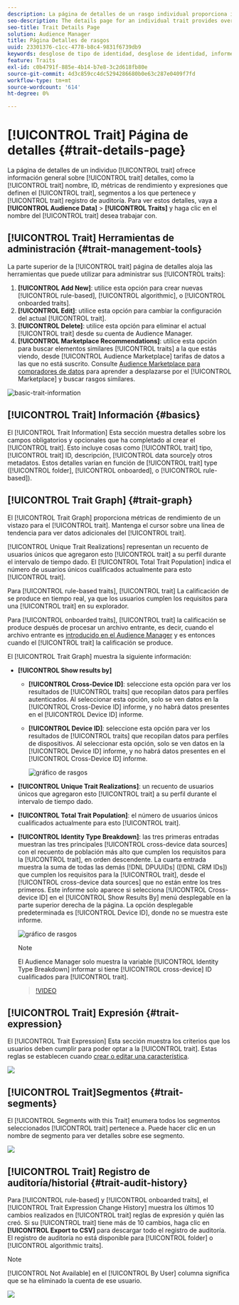 ```yaml
---
description: La página de detalles de un rasgo individual proporciona información general sobre el nombre del rasgo, el ID, las métricas de rendimiento, las expresiones que definen el rasgo, los segmentos a los que pertenece y el registro de auditoría de rasgos. Para ver estos detalles, vaya a Datos de audiencia > Rasgos y haga clic en el nombre del rasgo con el que desea trabajar.
seo-description: The details page for an individual trait provides overview of information like the trait name, ID, performance metrics, expressions that define the trait, segments it belongs to, and the trait audit log. To vew these details, go to Audience Data > Traits and click the name of the trait you want to work with.
seo-title: Trait Details Page
solution: Audience Manager
title: Página Detalles de rasgos
uuid: 23301376-c1cc-4778-b8c4-9831f6739db9
keywords: desglose de tipo de identidad, desglose de identidad, informes de identidad de audiencia, entre dispositivos, ID de varios dispositivos, ID de dispositivo
feature: Traits
exl-id: c0b4791f-885e-4b14-b7e8-3c2d618fb80e
source-git-commit: 4d3c859cc4dc5294286680b0e63c287e0409f7fd
workflow-type: tm+mt
source-wordcount: '614'
ht-degree: 0%

---
```


# [!UICONTROL Trait] Página de detalles {#trait-details-page}

La página de detalles de un individuo [!UICONTROL trait] ofrece información general sobre [!UICONTROL trait] detalles, como la [!UICONTROL trait] nombre, ID, métricas de rendimiento y expresiones que definen el [!UICONTROL trait], segmentos a los que pertenece y [!UICONTROL trait] registro de auditoría. Para ver estos detalles, vaya a **[!UICONTROL Audience Data]** > **[!UICONTROL Traits]** y haga clic en el nombre del [!UICONTROL trait] desea trabajar con.

## [!UICONTROL Trait] Herramientas de administración {#trait-management-tools}

La parte superior de la [!UICONTROL trait] página de detalles aloja las herramientas que puede utilizar para administrar sus [!UICONTROL traits]:

1. **[!UICONTROL Add New]**: utilice esta opción para crear nuevas [!UICONTROL rule-based], [!UICONTROL algorithmic], o [!UICONTROL onboarded traits].
2. **[!UICONTROL Edit]**: utilice esta opción para cambiar la configuración del actual [!UICONTROL trait].
3. **[!UICONTROL Delete]**: utilice esta opción para eliminar el actual [!UICONTROL trait] desde su cuenta de Audience Manager.
4. **[!UICONTROL Marketplace Recommendations]**: utilice esta opción para buscar elementos similares [!UICONTROL traits] a la que estás viendo, desde [!UICONTROL Audience Marketplace] tarifas de datos a las que no está suscrito. Consulte [Audience Marketplace para compradores de datos](../audience-marketplace/marketplace-data-buyers/marketplace-data-buyers.md) para aprender a desplazarse por el [!UICONTROL Marketplace] y buscar rasgos similares.

![basic-trait-information](assets/basic-trait-information.png)

## [!UICONTROL Trait] Información {#basics}

El [!UICONTROL Trait Information] Esta sección muestra detalles sobre los campos obligatorios y opcionales que ha completado al crear el [!UICONTROL trait]. Esto incluye cosas como [!UICONTROL trait] tipo, [!UICONTROL trait] ID, descripción, [!UICONTROL data source]y otros metadatos. Estos detalles varían en función de [!UICONTROL trait] type ([!UICONTROL folder], [!UICONTROL onboarded], o [!UICONTROL rule-based]).

## [!UICONTROL Trait Graph] {#trait-graph}

El [!UICONTROL Trait Graph] proporciona métricas de rendimiento de un vistazo para el [!UICONTROL trait]. Mantenga el cursor sobre una línea de tendencia para ver datos adicionales del [!UICONTROL trait].

[!UICONTROL Unique Trait Realizations] representan un recuento de usuarios únicos que agregaron esto [!UICONTROL trait] a su perfil durante el intervalo de tiempo dado. El [!UICONTROL Total Trait Population] indica el número de usuarios únicos cualificados actualmente para esto [!UICONTROL trait].

Para [!UICONTROL rule-based traits], [!UICONTROL trait] La calificación de se produce en tiempo real, ya que los usuarios cumplen los requisitos para una [!UICONTROL trait] en su explorador.

Para [!UICONTROL onboarded traits], [!UICONTROL trait] la calificación se produce después de procesar un archivo entrante, es decir, cuando el archivo entrante es [introducido en el Audience Manager](../../faq/faq-inbound-data-ingestion.md) y es entonces cuando el [!UICONTROL trait] la calificación se produce.

El [!UICONTROL Trait Graph] muestra la siguiente información:

* **[!UICONTROL Show results by]**
   * **[!UICONTROL Cross-Device ID]**: seleccione esta opción para ver los resultados de [!UICONTROL traits] que recopilan datos para perfiles autenticados. Al seleccionar esta opción, solo se ven datos en la [!UICONTROL Cross-Device ID] informe, y no habrá datos presentes en el [!UICONTROL Device ID] informe.
   * **[!UICONTROL Device ID]**: seleccione esta opción para ver los resultados de [!UICONTROL traits] que recopilan datos para perfiles de dispositivos. Al seleccionar esta opción, solo se ven datos en la [!UICONTROL Device ID] informe, y no habrá datos presentes en el [!UICONTROL Cross-Device ID] informe.

      ![gráfico de rasgos](assets/trait-summary.gif)

* **[!UICONTROL Unique Trait Realizations]**: un recuento de usuarios únicos que agregaron esto [!UICONTROL trait] a su perfil durante el intervalo de tiempo dado.
* **[!UICONTROL Total Trait Population]**: el número de usuarios únicos cualificados actualmente para esto [!UICONTROL trait].

* **[!UICONTROL Identity Type Breakdown]**: las tres primeras entradas muestran las tres principales [!UICONTROL cross-device data sources] con el recuento de población más alto que cumplen los requisitos para la [!UICONTROL trait], en orden descendente. La cuarta entrada muestra la suma de todas las demás [!DNL DPUUIDs] ([!DNL CRM IDs]) que cumplen los requisitos para la [!UICONTROL trait], desde el [!UICONTROL cross-device data sources] que no están entre los tres primeros. Este informe solo aparece si selecciona [!UICONTROL Cross-device ID] en el [!UICONTROL Show Results By] menú desplegable en la parte superior derecha de la página. La opción desplegable predeterminada es [!UICONTROL Device ID], donde no se muestra este informe.

   ![gráfico de rasgos](assets/trait-identity.png)

   >[!NOTE]
   >
   >El Audience Manager solo muestra la variable [!UICONTROL Identity Type Breakdown] informar si tiene [!UICONTROL cross-device] ID cualificados para [!UICONTROL trait].

   >[!VIDEO](https://video.tv.adobe.com/v/27977/)

## [!UICONTROL Trait] Expresión {#trait-expression}

El [!UICONTROL Trait Expression] Esta sección muestra los criterios que los usuarios deben cumplir para poder optar a la [!UICONTROL trait]. Estas reglas se establecen cuando [crear o editar una característica](../../features/traits/about-trait-builder.md).

![](assets/traitExpression.png)

## [!UICONTROL Trait]Segmentos  {#trait-segments}

El [!UICONTROL Segments with this Trait] enumera todos los segmentos seleccionados [!UICONTROL trait] pertenece a. Puede hacer clic en un nombre de segmento para ver detalles sobre ese segmento.

![](assets/traitSegments.png)

## [!UICONTROL Trait] Registro de auditoría/historial {#trait-audit-history}

Para [!UICONTROL rule-based] y [!UICONTROL onboarded traits], el [!UICONTROL Trait Expression Change History] muestra los últimos 10 cambios realizados en [!UICONTROL trait] reglas de expresión y quién las creó. Si su [!UICONTROL trait] tiene más de 10 cambios, haga clic en **[!UICONTROL Export to CSV]** para descargar todo el registro de auditoría. El registro de auditoría no está disponible para [!UICONTROL folder] o [!UICONTROL algorithmic traits].

>[!NOTE]
>
>[!UICONTROL Not Available] en el [!UICONTROL By User] columna significa que se ha eliminado la cuenta de ese usuario.

![](assets/traitHistory.png)
